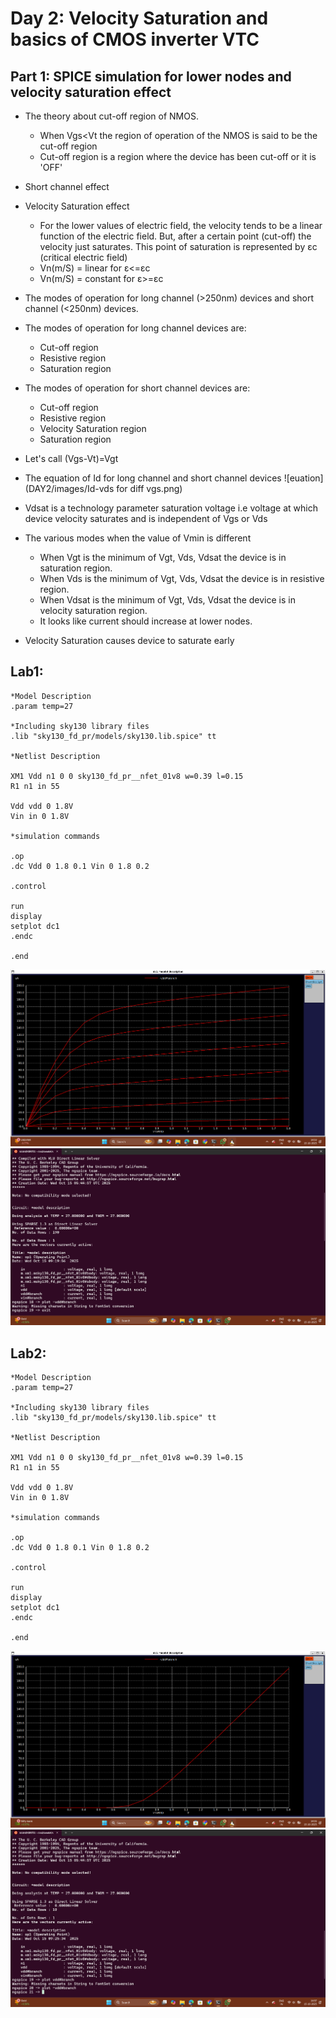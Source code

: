 # Day 2: Velocity Saturation and basics of CMOS inverter VTC

## Part 1: SPICE simulation for lower nodes and velocity saturation effect
-   The theory about cut-off region of NMOS.
    
    -   When Vgs<Vt the region of operation of the NMOS is said to be the cut-off region
    -   Cut-off region is a region where the device has been cut-off or it is 'OFF'
-   Short channel effect
    
-   Velocity Saturation effect
    
    -   For the lower values of electric field, the velocity tends to be a linear function of the electric field. But, after a certain point (cut-off) the velocity just saturates. This point of saturation is represented by εc (critical electric field)
    -   Vn(m/S) = linear for ε<=εc
    -   Vn(m/S) = constant for ε>=εc
-  The modes of operation for long channel (>250nm) devices and short channel (<250nm) devices.
    
-   The modes of operation for long channel devices are:
    
    -   Cut-off region
    -   Resistive region
    -   Saturation region
-   The modes of operation for short channel devices are:
    
    -   Cut-off region
    -   Resistive region
    -   Velocity Saturation region
    -   Saturation region
-   Let's call (Vgs-Vt)=Vgt
    
-   The equation of Id for long channel and short channel devices
![euation](DAY2/images/Id-vds for diff vgs.png)
-   Vdsat is a technology parameter saturation voltage i.e voltage at which device velocity saturates and is independent of Vgs or Vds
    
-   The various modes when the value of Vmin is different
    
    -   When Vgt is the minimum of Vgt, Vds, Vdsat the device is in saturation region.
    -   When Vds is the minimum of Vgt, Vds, Vdsat the device is in resistive region.
    -   When Vdsat is the minimum of Vgt, Vds, Vdsat the device is in velocity saturation region.
    -   It looks like current should increase at lower nodes.
-   Velocity Saturation causes device to saturate early

## Lab1: 

```
*Model Description
.param temp=27

*Including sky130 library files
.lib "sky130_fd_pr/models/sky130.lib.spice" tt

*Netlist Description

XM1 Vdd n1 0 0 sky130_fd_pr__nfet_01v8 w=0.39 l=0.15
R1 n1 in 55

Vdd vdd 0 1.8V
Vin in 0 1.8V

*simulation commands

.op
.dc Vdd 0 1.8 0.1 Vin 0 1.8 0.2

.control

run
display
setplot dc1
.endc

.end
```
![photo](images/Id-vds.png)
![photo](images/vds.png)


## Lab2:
```
*Model Description
.param temp=27

*Including sky130 library files
.lib "sky130_fd_pr/models/sky130.lib.spice" tt

*Netlist Description

XM1 Vdd n1 0 0 sky130_fd_pr__nfet_01v8 w=0.39 l=0.15
R1 n1 in 55

Vdd vdd 0 1.8V
Vin in 0 1.8V

*simulation commands

.op
.dc Vdd 0 1.8 0.1 Vin 0 1.8 0.2

.control

run
display
setplot dc1
.endc

.end
```
![photo](images/Id-vgs.png)
![photo](images/vgs.png)

